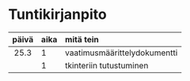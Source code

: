 # Tuntikirjanpito

| päivä | aika | mitä tein |
| :----:|:-----| :-----|
| 25.3 | 1 | vaatimusmäärittelydokumentti |
| | 1 | tkinteriin tutustuminen |
